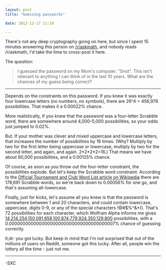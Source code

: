 ```yaml
---
layout: post
title: "Guessing passwords"

date: 2012-12-17 11:18

---
```


There's not any deep cryptography going on here, but since I spent 15 minutes answering this person on [/r/askmath](http://www.reddit.com/r/askmath/comments/14zzhw/i_guessed_the_password_on_my_moms_computer_snot/), and nobody reads /r/askmath, I'd take the time to cross-post it here.

The question:

<blockquote>I guessed the password on my Mom's computer. "Snot". This isn't relevant to anything I can think of in the last 10 years. What are the chances of my guess being correct?</blockquote>

<!-- more -->

---

Depends on the constraints on this password. If you knew it was exactly four lowercase letters (no numbers, no symbols), there are 26^4 = 456,976 possibilities. That makes it a 0.00022% chance.

More realistically, if you knew that the password was a four-letter Scrabble word, there are somewhere around 4,000-5,000 possibilities, so your odds just jumped to 0.02%.

But. If your mother was clever and mixed uppercase and lowercase letters, that increases the number of possibilities by 16 times. (Why? Multiply by two for the first letter being uppercase or lowercase, multiply by two for the second letter, and again, and again. 2\*2\*2\*2=16.) That means we have about 80,000 possibilities, and a 0.00125% chance.

Of course, as soon as you throw out the four-letter constraint, the possibilities explode. But let's keep the Scrabble word constraint. According to the [Official Tournament and Club Word List article on Wikipedia](http://en.wikipedia.org/wiki/Official_Tournament_and_Club_Word_List) there are 178,691 Scrabble words, so we're back down to 0.00056% for one go, and that's assuming all-lowercase.

Finally, just for kicks, let's assume all you knew is that the password is somewhere between 1 and 20 characters, and could contain lowercase, uppercase, digits 0-9, or any of the special characters !@#$%\^&\*(). That's 72 possibilities for each character, which Wolfram Alpha informs me gives [14,214,254,150,091,658,100,874,779,924,350,129,800](http://www.wolframalpha.com/input/?i=%5Csum_%7Bi%3D1%7D%5E%7B20%7D+72%5Ei) possibilities, with a 0.000000000000000000000000000000000000007% chance of guessing correctly.

tl;dr: you got lucky. But keep in mind that I'm not surprised that out of the millions of users on Reddit, someone got this lucky. After all, people win the lottery all the time - just not me.

---

-SXC